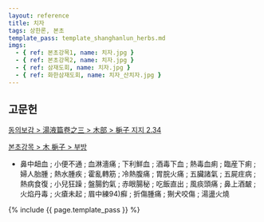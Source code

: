 ```yaml
---
layout: reference
title: 치자
tags: 상한론, 본초
template_pass: template_shanghanlun_herbs.md
imgs:
  - { ref: 본초강목1, name: 치자.jpg }
  - { ref: 본초강목2, name: 치자.jpg }
  - { ref: 삼재도회, name: 치자.jpg }
  - { ref: 화한삼재도회, name: 치자_산치자.jpg }
---
```



## 고문헌


[동의보감 > 湯液篇卷之三 > 木部 >  梔子 지지 2.34](https://mediclassics.kr/books/8/volume/22/#content_953)


[본초강목 > 木 梔子 > 부방]()

* 鼻中衄血 ; 小便不通 ; 血淋濇痛 ; 下利鮮血 ; 酒毒下血 ; 熱毒血痢 ; 臨産下痢 ; 婦人胎腫 ; 熱水腫疾 ; 霍亂轉筋 ; 冷熱腹痛 ; 胃脘火痛 ; 五臟諸氣 ; 五屍疰病 ; 熱病食復 ; 小兒狂躁 ; 盤腸釣氣 ; 赤眼腸秘 ; 吃飯直出 ; 風痰頭痛 ; 鼻上酒皶 ; 火焰丹毒 ; 火瘡未起 ; 眉中練94)癬 ; 折傷腫痛 ; 猘犬咬傷 ; 湯盪火燒


{% include {{ page.template_pass }} %}
